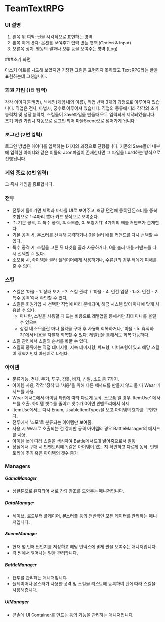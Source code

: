 # TeamTextRPG

### UI 설명

1. 왼쪽 위 여백: 씬을 시각적으로 표현하는 영역
2. 왼쪽 아래 상자: 옵션을 보여주고 입력 받는 영역 (Option & Input)
3. 오른쪽 상자: 행동의 결과나 오류 등을 보여주는 영역 (Log)

###초기 화면 

아스키 아트를 시도해 보았지만 거창한 그림은 표현하지 못하였고 Text RPG라는 글을 표현하는데 그쳤습니다.

### 회원 가입 (1번 입력)

각각 아이디(파일명), 닉네임(게임 내의 이름), 직업 선택 3개의 과정으로 이루어져 있습니다.
직업은 전사, 마법사, 궁수로 이루어져 있습니다.
직업의 종류에 따라 각각의 초기 능력치 및 성장 능력치, 스킬들이 Save파일을 만들때 모두 입력되게 제작되었습니다.
초기 회원 가입시 자동으로 로그인 되어 마을Scene으로 넘어가게 됩니다.
	
### 로그인 (2번 입력)

로그인 방법은 아이디를 입력하는 1가지의 과정으로 진행됩니다.
기존의 Save폴더 내부에 입력한 아이디와 같은 이름의 Json파일이 존재한다면 그 파일을 Load하는 방식으로 진행됩니다.

### 게임 종료 (0번 입력)

그 즉시 게임을 종료합니다.

### 전투

* 전투에 들어가면 체력과 마나를 UI로 보여주고, 해당 던전에 등록된 몬스터를 중복 조합으로 1~4마리 뽑아 카드 형식으로 보여준다.
* '1. 기본 공격, 2. 특수 공격, 3. 소모품, 0. 도망치기' 4가지의 배틀 커맨드가 존재한다.
* 기본 공격 시, 몬스터를 선택해 공격하거나 0을 눌러 배틀 커맨드를 다시 선택할 수 있다.
* 특수 공격 시, 스킬을 고른 뒤 타겟을 골라 사용하거나, 0을 눌러 배틀 커맨드를 다시 선택할 수 있다.
* 소모품 시, 아이템을 골라 플레이어에게 사용하거나, 수류탄의 경우 적에게 피해를 줄 수 있다.

### 스킬

* 스킬은 '마을 - 1. 상태 보기 - 2. 스킬 관리' / '마을 - 4. 던전 입장 - 1~3. 던전 - 2. 특수 공격'에서 확인할 수 있다.
* 스킬은 회원가입 시 선택한 직업에 따라 분배되며, 해금 시스템 없이 마나에 맞게 사용할 수 있다.
  - 마나란, 스킬을 사용할 때 드는 비용으로 레벨업을 통해서만 최대 마나를 올릴 수 있으며
  - 상점 내 소모품란 마나 물약을 구매 후 사용해 회복하거나, '마을 - 5. 휴식하기'에서 비용을 지불해 회복할 수 있다. 레벨업을 통해서도 회복 가능하다.
* 스킬 관리에서 스킬의 순서를 바꿀 수 있다.
* 스킬의 종류에는 직접 데미지형, 지속 데미지형, 버프형, 디버프형이 있고 해당 스킬이 광역기인지 아닌지로 나뉜다.

### 아이템 
* 분류기능, 전체, 무기, 투구, 갑옷, 바지, 신발, 소모 총 7가지.
* 아이템 사용, 각각 '장착'과 '사용'을 위해 다른 메서드를 만들지 않고 둘 다 Wear 메서드를 사용. 
* Wear 메서드에서 아이템 타입에 따라 다르게 동작. 소모품 일 경우 'ItemUse' 메서드를 호출. 아이템 갯수를 줄이고 갯수가 0이면 인벤토리에서 삭제
* ItemUse에서는 다시  Enum, UsableItemTypes을 보고 아이템의 효과를 구현한다.
* 전투에서 '소모'로 분류되는 아이템만 보여줌.
* 사용 시 Wear로 호출되는 건 같지만 공격 아이템의 경우 BattleManager의 메서드를 사용.
* 아이템 id에 따라 스킬을 생성하여 Battle메서드에 넣어줌으로서 발동
* 상점에서 구매 시 인벤토리에 똑같은 아이템이 있는 지 확인하고 다르게 동작. 인벤토리에 추가 혹은 아이템의 갯수 증가

### Managers

##### GamaManager

* 싱글톤으로 유지되어 서로 간의 참조를 도와주는 매니저입니다.

##### DataManager

* 세이브, 로드부터 플레이어, 몬스터풀 등의 전반적인 모든 데이터를 관리하는 매니저입니다.

##### SceneManager

* 현재 몇 번째 씬인지를 저장하고 해당 인덱스에 맞게 씬을 보여주는 매니저입니다.
* 각 씬에서 일어나는 일을 관리합니다.

##### BattleManager

* 전투를 관리하는 매니저입니다.
* 플레이어나 몬스터가 사용한 공격 및 스킬을 리스트에 등록하여 턴에 따라 스킬을 사용해줍니다.

##### UIManager

* 콘솔에 UI Container를 만드는 등의 기능을 관리하는 매니저입니다.
